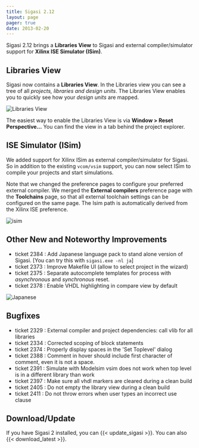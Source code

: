 ```yaml
---
title: Sigasi 2.12
layout: page
pager: true
date: 2013-02-20
---
```


Sigasi 2.12 brings a **Libraries View** to Sigasi and external
compiler/simulator support for **Xilinx ISE Simulator (ISim)**.

Libraries View
--------------

Sigasi now contains a **Libraries View**. In the Libraries view you can
see a tree of all *projects, libraries and design units*. The Libraries
View enables you to quickly see how your *design units* are mapped.

![Libraries View](/img/releasenotes/2.12/librariesview.png "Libraries View")

The easiest way to enable the Libraries View is via **Window &gt; Reset
Perspective…** You can find the view in a tab behind the project
explorer.

ISE Simulator (ISim)
--------------------

We added support for Xilinx ISim as external compiler/simulator for
Sigasi. So in addition to the existing `vcom/vsim` support, you can now
select ISim to compile your projects and start simulations.

Note that we changed the preference pages to configure your preferred
external compiler. We merged the **External compilers** preference page
with the **Toolchains** page, so that all external toolchain settings
can be configured on the same page. The Isim path is automatically
derived from the Xilinx ISE preference.

![isim](/img/releasenotes/2.12/toolchainspreferencepage.png "isim")

Other New and Noteworthy Improvements
-------------------------------------

-   ticket 2384 : Add Japanese language pack to stand alone version
    of Sigasi. \[You can try this with `sigasi.exe -nl ja`\]
-   ticket 2373 : Improve Makefile UI (allow to select project in
    the wizard)
-   ticket 2375 : Separate autocomplete templates for process with
    *asynchronous* and *synchronous* reset.
-   ticket 2378 : Enable VHDL highlighting in compare view by default

![Japanese](/img/releasenotes/2.12/japanseworkspace.png "Japanese")

Bugfixes
--------

-   ticket 2329 : External compiler and project dependencies: call vlib
    for all libraries
-   ticket 2334 : Corrected scoping of block statements
-   ticket 2374 : Properly display spaces in the 'Set Toplevel' dialog
-   ticket 2388 : Comment in hover should include first character of
    comment, even it is not a space.
-   ticket 2391 : Simulate with Modelsim vsim does not work when top
    level is in a different library than work
-   ticket 2397 : Make sure all vhdl markers are cleared during a clean
    build
-   ticket 2405 : Do not empty the library view during a clean build
-   ticket 2411 : Do not throw errors when user types an incorrect use
    clause

Download/Update
---------------

If you have Sigasi 2 installed, you can {{< update_sigasi >}}. You can also {{< download_latest >}}.
